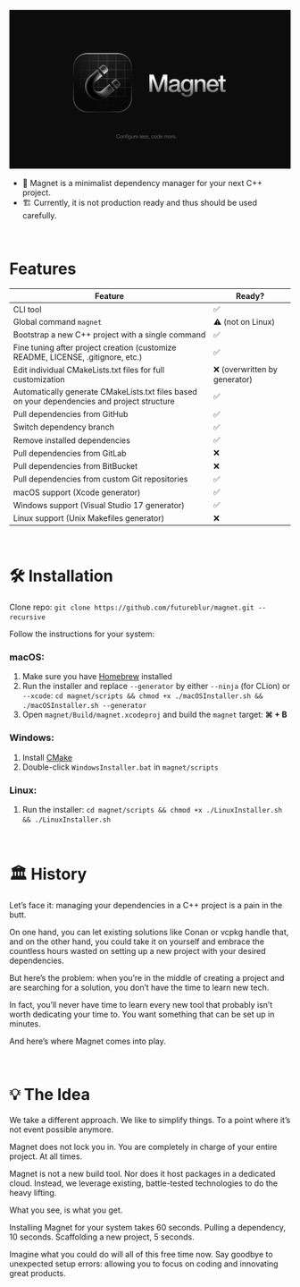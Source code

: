 ![Magnet](assets/banner.png)

- 🧲 Magnet is a minimalist dependency manager for your next C++ project.
- 🏗 Currently, it is not production ready and thus should be used carefully.️

<br>

# Features

| Feature                                                                                      | Ready?                       |
|----------------------------------------------------------------------------------------------|------------------------------|
| CLI tool                                                                                     | ✅                            |
| Global command `magnet`                                                                      | ⚠️ (not on Linux)            |
| Bootstrap a new C++ project with a single command                                            | ✅                            |
| Fine tuning after project creation (customize README, LICENSE, .gitignore, etc.)             | ✅                            |
| Edit individual CMakeLists.txt files for full customization                                  | ❌ (overwritten by generator) |
| Automatically generate CMakeLists.txt files based on your dependencies and project structure | ✅                            |
| Pull dependencies from GitHub                                                                | ✅                            |
| Switch dependency branch                                                                     | ✅                            |
| Remove installed dependencies                                                                | ✅                            |
| Pull dependencies from GitLab                                                                | ❌                            |
| Pull dependencies from BitBucket                                                             | ❌                            |
| Pull dependencies from custom Git repositories                                               | ✅                            |
| macOS support (Xcode generator)                                                              | ✅                            |
| Windows support (Visual Studio 17 generator)                                                 | ✅                            |
| Linux support (Unix Makefiles generator)                                                     | ❌                            |

<br>

# 🛠️ Installation

Clone repo: `git clone https://github.com/futureblur/magnet.git --recursive`

Follow the instructions for your system:

### macOS:

1. Make sure you have [Homebrew](https://brew.sh/) installed
2. Run the installer and replace `--generator` by either `--ninja` (for CLion) or `--xcode`: `cd magnet/scripts && chmod +x ./macOSInstaller.sh && ./macOSInstaller.sh --generator`
3. Open `magnet/Build/magnet.xcodeproj` and build the `magnet` target: **⌘ + B**

### Windows:

1. Install [CMake](https://cmake.org/download/)
2. Double-click `WindowsInstaller.bat` in `magnet/scripts`

### Linux:

1. Run the installer: `cd magnet/scripts && chmod +x ./LinuxInstaller.sh && ./LinuxInstaller.sh`

<br>

# 🏛️ History

Let’s face it: managing your dependencies in a C++ project is a pain in the butt.

On one hand, you can let existing solutions like Conan or vcpkg handle that, and on the other hand, you could take it on
yourself and embrace the countless hours wasted on setting up a new project with your desired dependencies.

But here’s the problem: when you’re in the middle of creating a project and are searching for a solution, you don’t have
the time to learn new tech.

In fact, you’ll never have time to learn every new tool that probably isn’t worth dedicating your time to. You want
something that can be set up in minutes.

And here’s where Magnet comes into play.

<br>

# 💡 The Idea

We take a different approach. We like to simplify things. To a point where it’s not event possible anymore.

Magnet does not lock you in. You are completely in charge of your entire project. At all times.

Magnet is not a new build tool. Nor does it host packages in a dedicated cloud. Instead, we leverage existing,
battle-tested technologies to do the heavy lifting.

What you see, is what you get.

Installing Magnet for your system takes 60 seconds.
Pulling a dependency, 10 seconds.
Scaffolding a new project, 5 seconds.

Imagine what you could do will all of this free time now.
Say goodbye to unexpected setup errors: allowing you to focus on coding and innovating great products.
